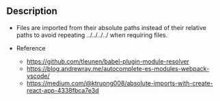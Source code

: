 

## Description
- Files are imported from their absolute paths instead of their relative paths to avoid repeating ../../../../ when requiring files.

- Reference 
  - https://github.com/tleunen/babel-plugin-module-resolver
  - https://blog.andrewray.me/autocomplete-es-modules-webpack-vscode/
  - https://medium.com/@ktruong008/absolute-imports-with-create-react-app-4338fbca7e3d
